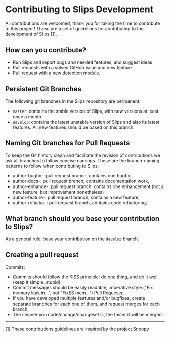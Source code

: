 # Contributing to Slips Development

All contributions are welcomed, thank you for taking the time to contribute to this project! 
These are a set of guidelines for contributing to the development of Slips [1].

## How can you contribute?

* Run Slips and report bugs and needed features, and suggest ideas
* Pull requests with a solved GitHub issue and new feature
* Pull request with a new detection module.

## Persistent Git Branches

The following git branches in the Slips repository are permanent:

- `master`: contains the stable version of Slips, with new versions at least once a month.
- `develop`: contains the latest unstable version of Slips and also its latest features. All new features should be based on this branch.

## Naming Git branches for Pull Requests

To keep the Git history clean and facilitate the revision of contributions we 
ask all branches to follow concise namings. These are the branch-naming patterns
to follow when contributing to Slips:

- author-bugfix-:        pull request branch, contains one bugfix,
- author-docs-:          pull request branch, contains documentation work,
- author-enhance-:       pull request branch, contains one enhancement (not a new feature, but improvement nonetheless)
- author-feature-:       pull request branch, contains a new feature,
- author-refactor-:      pull request branch, contains code refactoring,

## What branch should you base your contribution to Slips?

As a general rule, base your contribution on the `develop` branch.

## Creating a pull request

Commits:
- Commits should follow the KISS principle: do one thing, and do it well (keep it simple, stupid).
- Commit messages should be easily readable, imperative style ("Fix memory leak in...", not "FixES mem...")
Pull Requests:
- If you have developed multiple features and/or bugfixes, create separate
    branches for each one of them, and request merges for each branch;
- The cleaner you code/change/changeset is, the faster it will be merged.

***
[1] These contributions guidelines are inspired by the project [Snoopy](https://raw.githubusercontent.com/a2o/snoopy/master/.github/CONTRIBUTING.md) 
